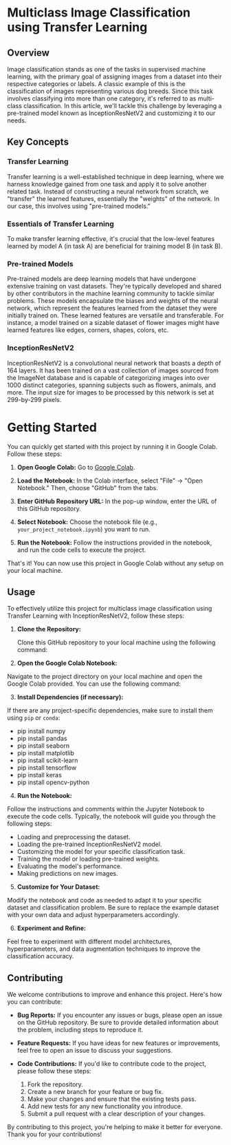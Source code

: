 # Multiclass Image Classification using Transfer Learning

## Overview

Image classification stands as one of the tasks in supervised machine learning, with the primary goal of assigning images from a dataset into their respective categories or labels. A classic example of this is the classification of images representing various dog breeds. Since this task involves classifying into more than one category, it's referred to as multi-class classification. In this article, we'll tackle this challenge by leveraging a pre-trained model known as InceptionResNetV2 and customizing it to our needs.

## Key Concepts

### Transfer Learning

Transfer learning is a well-established technique in deep learning, where we harness knowledge gained from one task and apply it to solve another related task. Instead of constructing a neural network from scratch, we "transfer" the learned features, essentially the "weights" of the network. In our case, this involves using "pre-trained models."

### Essentials of Transfer Learning

To make transfer learning effective, it's crucial that the low-level features learned by model A (in task A) are beneficial for training model B (in task B).

### Pre-trained Models

Pre-trained models are deep learning models that have undergone extensive training on vast datasets. They're typically developed and shared by other contributors in the machine learning community to tackle similar problems. These models encapsulate the biases and weights of the neural network, which represent the features learned from the dataset they were initially trained on. These learned features are versatile and transferable. For instance, a model trained on a sizable dataset of flower images might have learned features like edges, corners, shapes, colors, etc.

### InceptionResNetV2

InceptionResNetV2 is a convolutional neural network that boasts a depth of 164 layers. It has been trained on a vast collection of images sourced from the ImageNet database and is capable of categorizing images into over 1000 distinct categories, spanning subjects such as flowers, animals, and more. The input size for images to be processed by this network is set at 299-by-299 pixels.


# Getting Started

You can quickly get started with this project by running it in Google Colab. Follow these steps:

1. **Open Google Colab:** Go to [Google Colab]([https://colab.research.google.com/](https://colab.research.google.com/drive/1F8LjkxVVSByfSUPhSWG3RWM_qaEGdFDg?usp=sharing)).

2. **Load the Notebook:** In the Colab interface, select "File" -> "Open Notebook." Then, choose "GitHub" from the tabs.

3. **Enter GitHub Repository URL:** In the pop-up window, enter the URL of this GitHub repository.

4. **Select Notebook:** Choose the notebook file (e.g., `your_project_notebook.ipynb`) you want to run.

5. **Run the Notebook:** Follow the instructions provided in the notebook, and run the code cells to execute the project.

That's it! You can now use this project in Google Colab without any setup on your local machine.


## Usage

To effectively utilize this project for multiclass image classification using Transfer Learning with InceptionResNetV2, follow these steps:

1. **Clone the Repository:**

   Clone this GitHub repository to your local machine using the following command:

2. **Open the Google Colab Notebook:**

Navigate to the project directory on your local machine and open the Google Colab provided. You can use the following command:

3. **Install Dependencies (if necessary):**

If there are any project-specific dependencies, make sure to install them using `pip` or `conda`:
- pip install numpy
- pip install pandas
- pip install seaborn
- pip install matplotlib
- pip install scikit-learn
- pip install tensorflow
- pip install keras
- pip install opencv-python


4. **Run the Notebook:**

Follow the instructions and comments within the Jupyter Notebook to execute the code cells. Typically, the notebook will guide you through the following steps:

- Loading and preprocessing the dataset.
- Loading the pre-trained InceptionResNetV2 model.
- Customizing the model for your specific classification task.
- Training the model or loading pre-trained weights.
- Evaluating the model's performance.
- Making predictions on new images.

5. **Customize for Your Dataset:**

Modify the notebook and code as needed to adapt it to your specific dataset and classification problem. Be sure to replace the example dataset with your own data and adjust hyperparameters accordingly.

6. **Experiment and Refine:**

Feel free to experiment with different model architectures, hyperparameters, and data augmentation techniques to improve the classification accuracy.


## Contributing

We welcome contributions to improve and enhance this project. Here's how you can contribute:

- **Bug Reports:** If you encounter any issues or bugs, please open an issue on the GitHub repository. Be sure to provide detailed information about the problem, including steps to reproduce it.

- **Feature Requests:** If you have ideas for new features or improvements, feel free to open an issue to discuss your suggestions.

- **Code Contributions:** If you'd like to contribute code to the project, please follow these steps:
   1. Fork the repository.
   2. Create a new branch for your feature or bug fix.
   3. Make your changes and ensure that the existing tests pass.
   4. Add new tests for any new functionality you introduce.
   5. Submit a pull request with a clear description of your changes.

By contributing to this project, you're helping to make it better for everyone. Thank you for your contributions!
